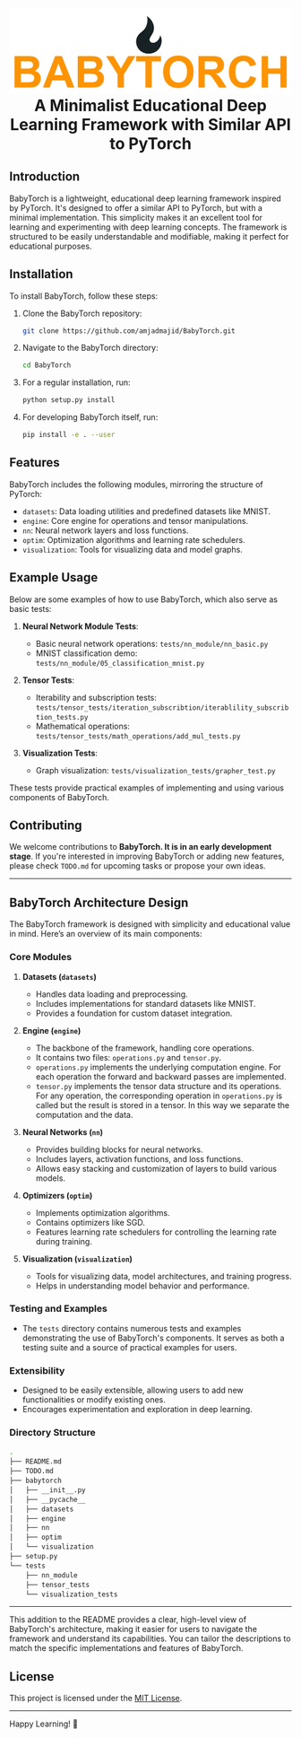 <div align="center"> <img alt="BabyTorch Logo" src="/images/babyTorchLogo.jpg"></div>
<div style="text-align:center; font-size:2em; font-weight:bold;"> A Minimalist Educational Deep Learning Framework with Similar API to PyTorch </div>

## Introduction
BabyTorch is a lightweight, educational deep learning framework inspired by PyTorch. It's designed to offer a similar API to PyTorch, but with a minimal implementation. This simplicity makes it an excellent tool for learning and experimenting with deep learning concepts. The framework is structured to be easily understandable and modifiable, making it perfect for educational purposes.

## Installation
To install BabyTorch, follow these steps:

1. Clone the BabyTorch repository:
   ```bash
   git clone https://github.com/amjadmajid/BabyTorch.git
   ```
2. Navigate to the BabyTorch directory:
   ```bash
   cd BabyTorch
   ```
3. For a regular installation, run:
   ```bash
   python setup.py install
   ```
4. For developing BabyTorch itself, run:
   ```bash
   pip install -e . --user 
   ```

## Features
BabyTorch includes the following modules, mirroring the structure of PyTorch:

- `datasets`: Data loading utilities and predefined datasets like MNIST.
- `engine`: Core engine for operations and tensor manipulations.
- `nn`: Neural network layers and loss functions.
- `optim`: Optimization algorithms and learning rate schedulers.
- `visualization`: Tools for visualizing data and model graphs.

## Example Usage
Below are some examples of how to use BabyTorch, which also serve as basic tests:

1. **Neural Network Module Tests**:
   - Basic neural network operations: `tests/nn_module/nn_basic.py`
   - MNIST classification demo: `tests/nn_module/05_classification_mnist.py`

2. **Tensor Tests**:
   - Iterability and subscription tests: `tests/tensor_tests/iteration_subscribtion/iterablility_subscribtion_tests.py`
   - Mathematical operations: `tests/tensor_tests/math_operations/add_mul_tests.py`

3. **Visualization Tests**:
   - Graph visualization: `tests/visualization_tests/grapher_test.py`

These tests provide practical examples of implementing and using various components of BabyTorch.

## Contributing
We welcome contributions to __BabyTorch. It is in an early development stage__. If you're interested in improving BabyTorch or adding new features, please check `TODO.md` for upcoming tasks or propose your own ideas.


---

## BabyTorch Architecture Design

The BabyTorch framework is designed with simplicity and educational value in mind. Here’s an overview of its main components:

### Core Modules

1. **Datasets (`datasets`)**
   - Handles data loading and preprocessing.
   - Includes implementations for standard datasets like MNIST.
   - Provides a foundation for custom dataset integration.

2. **Engine (`engine`)**
   - The backbone of the framework, handling core operations.
   - It contains two files: `operations.py` and `tensor.py`.
   - `operations.py` implements the underlying computation engine. For each operation the forward and backward passes are implemented.
   - `tensor.py` implements the tensor data structure and its operations. For any operation, the corresponding operation in `operations.py` is called but the result is stored in a tensor. In this way we separate the computation and the data.

3. **Neural Networks (`nn`)**
   - Provides building blocks for neural networks.
   - Includes layers, activation functions, and loss functions.
   - Allows easy stacking and customization of layers to build various models.

4. **Optimizers (`optim`)**
   - Implements optimization algorithms.
   - Contains optimizers like SGD.
   - Features learning rate schedulers for controlling the learning rate during training.

5. **Visualization (`visualization`)**
   - Tools for visualizing data, model architectures, and training progress.
   - Helps in understanding model behavior and performance.

### Testing and Examples

- The `tests` directory contains numerous tests and examples demonstrating the use of BabyTorch's components. It serves as both a testing suite and a source of practical examples for users.

### Extensibility

- Designed to be easily extensible, allowing users to add new functionalities or modify existing ones.
- Encourages experimentation and exploration in deep learning.

### Directory Structure
```bash
.
├── README.md
├── TODO.md
├── babytorch
│   ├── __init__.py
│   ├── __pycache__
│   ├── datasets
│   ├── engine
│   ├── nn
│   ├── optim
│   └── visualization
├── setup.py
└── tests
    ├── nn_module
    ├── tensor_tests
    └── visualization_tests
```
---

This addition to the README provides a clear, high-level view of BabyTorch's architecture, making it easier for users to navigate the framework and understand its capabilities. You can tailor the descriptions to match the specific implementations and features of BabyTorch.

## License
This project is licensed under the [MIT License](LICENSE).

---

Happy Learning! 🚀
